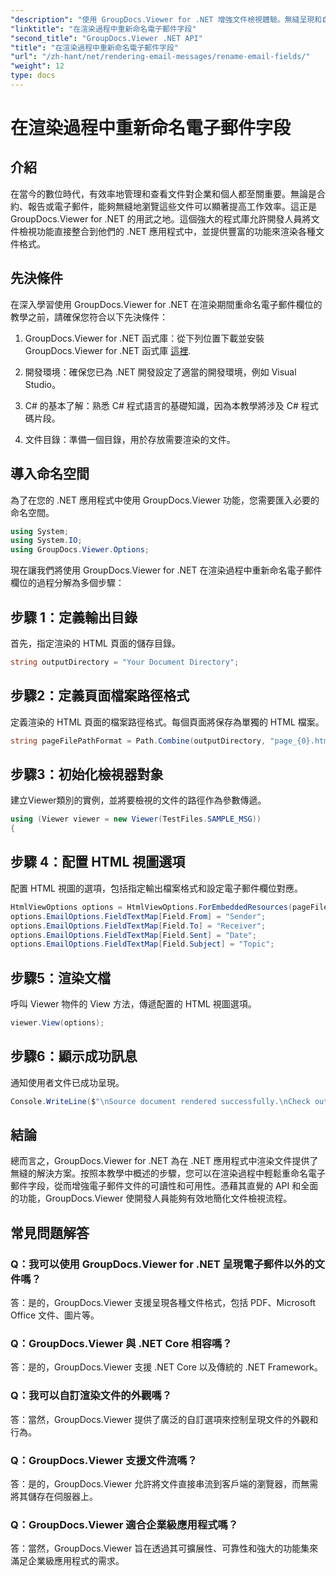 ```yaml
---
"description": "使用 GroupDocs.Viewer for .NET 增強文件檢視體驗。無縫呈現和自訂電子郵件。"
"linktitle": "在渲染過程中重新命名電子郵件字段"
"second_title": "GroupDocs.Viewer .NET API"
"title": "在渲染過程中重新命名電子郵件字段"
"url": "/zh-hant/net/rendering-email-messages/rename-email-fields/"
"weight": 12
type: docs
---
```

# 在渲染過程中重新命名電子郵件字段

## 介紹

在當今的數位時代，有效率地管理和查看文件對企業和個人都至關重要。無論是合約、報告或電子郵件，能夠無縫地瀏覽這些文件可以顯著提高工作效率。這正是 GroupDocs.Viewer for .NET 的用武之地。這個強大的程式庫允許開發人員將文件檢視功能直接整合到他們的 .NET 應用程式中，並提供豐富的功能來渲染各種文件格式。

## 先決條件

在深入學習使用 GroupDocs.Viewer for .NET 在渲染期間重命名電子郵件欄位的教學之前，請確保您符合以下先決條件：

1. GroupDocs.Viewer for .NET 函式庫：從下列位置下載並安裝 GroupDocs.Viewer for .NET 函式庫 [這裡](https://releases。groupdocs.com/viewer/net/).

2. 開發環境：確保您已為 .NET 開發設定了適當的開發環境，例如 Visual Studio。

3. C# 的基本了解：熟悉 C# 程式語言的基礎知識，因為本教學將涉及 C# 程式碼片段。

4. 文件目錄：準備一個目錄，用於存放需要渲染的文件。

## 導入命名空間

為了在您的 .NET 應用程式中使用 GroupDocs.Viewer 功能，您需要匯入必要的命名空間。

```csharp
using System;
using System.IO;
using GroupDocs.Viewer.Options;
```

現在讓我們將使用 GroupDocs.Viewer for .NET 在渲染過程中重新命名電子郵件欄位的過程分解為多個步驟：

## 步驟 1：定義輸出目錄

首先，指定渲染的 HTML 頁面的儲存目錄。

```csharp
string outputDirectory = "Your Document Directory";
```

## 步驟2：定義頁面檔案路徑格式

定義渲染的 HTML 頁面的檔案路徑格式。每個頁面將保存為單獨的 HTML 檔案。

```csharp
string pageFilePathFormat = Path.Combine(outputDirectory, "page_{0}.html");
```

## 步驟3：初始化檢視器對象

建立Viewer類別的實例，並將要檢視的文件的路徑作為參數傳遞。

```csharp
using (Viewer viewer = new Viewer(TestFiles.SAMPLE_MSG))
{
```

## 步驟 4：配置 HTML 視圖選項

配置 HTML 視圖的選項，包括指定輸出檔案格式和設定電子郵件欄位對應。

```csharp
HtmlViewOptions options = HtmlViewOptions.ForEmbeddedResources(pageFilePathFormat);
options.EmailOptions.FieldTextMap[Field.From] = "Sender";
options.EmailOptions.FieldTextMap[Field.To] = "Receiver";
options.EmailOptions.FieldTextMap[Field.Sent] = "Date";
options.EmailOptions.FieldTextMap[Field.Subject] = "Topic";
```

## 步驟5：渲染文檔

呼叫 Viewer 物件的 View 方法，傳遞配置的 HTML 視圖選項。

```csharp
viewer.View(options);
```

## 步驟6：顯示成功訊息

通知使用者文件已成功呈現。

```csharp
Console.WriteLine($"\nSource document rendered successfully.\nCheck output in {outputDirectory}.");
```

## 結論

總而言之，GroupDocs.Viewer for .NET 為在 .NET 應用程式中渲染文件提供了無縫的解決方案。按照本教學中概述的步驟，您可以在渲染過程中輕鬆重命名電子郵件字段，從而增強電子郵件文件的可讀性和可用性。憑藉其直覺的 API 和全面的功能，GroupDocs.Viewer 使開發人員能夠有效地簡化文件檢視流程。

## 常見問題解答

### Q：我可以使用 GroupDocs.Viewer for .NET 呈現電子郵件以外的文件嗎？

答：是的，GroupDocs.Viewer 支援呈現各種文件格式，包括 PDF、Microsoft Office 文件、圖片等。

### Q：GroupDocs.Viewer 與 .NET Core 相容嗎？

答：是的，GroupDocs.Viewer 支援 .NET Core 以及傳統的 .NET Framework。

### Q：我可以自訂渲染文件的外觀嗎？

答：當然，GroupDocs.Viewer 提供了廣泛的自訂選項來控制呈現文件的外觀和行為。

### Q：GroupDocs.Viewer 支援文件流嗎？

答：是的，GroupDocs.Viewer 允許將文件直接串流到客戶端的瀏覽器，而無需將其儲存在伺服器上。

### Q：GroupDocs.Viewer 適合企業級應用程式嗎？

答：當然，GroupDocs.Viewer 旨在透過其可擴展性、可靠性和強大的功能集來滿足企業級應用程式的需求。